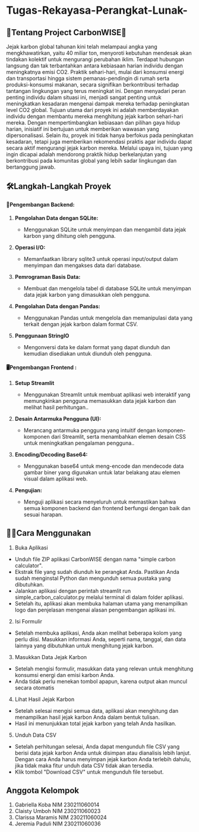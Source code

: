 # Tugas-Rekayasa-Perangkat-Lunak-

## 🌳Tentang Project CarbonWISE🌳

Jejak karbon global tahunan kini telah melampaui angka yang mengkhawatirkan, yaitu 40 miliar ton, menyoroti kebutuhan mendesak akan tindakan kolektif untuk mengurangi perubahan iklim. Terdapat hubungan langsung dan tak terbantahkan antara kebiasaan harian individu dengan meningkatnya emisi CO2. Praktik sehari-hari, mulai dari konsumsi energi dan transportasi hingga sistem pemanas-pendingin di rumah serta produksi-konsumsi makanan, secara signifikan berkontribusi terhadap tantangan lingkungan yang terus meningkat ini. Dengan menyadari peran penting individu dalam situasi ini, menjadi sangat penting untuk meningkatkan kesadaran mengenai dampak mereka terhadap peningkatan level CO2 global.
Tujuan utama dari proyek ini adalah memberdayakan individu dengan membantu mereka menghitung jejak karbon sehari-hari mereka. Dengan mempertimbangkan kebiasaan dan pilihan gaya hidup harian, inisiatif ini bertujuan untuk memberikan wawasan yang dipersonalisasi. Selain itu, proyek ini tidak hanya berfokus pada peningkatan kesadaran, tetapi juga memberikan rekomendasi praktis agar individu dapat secara aktif mengurangi jejak karbon mereka. Melalui upaya ini, tujuan yang ingin dicapai adalah mendorong praktik hidup berkelanjutan yang berkontribusi pada komunitas global yang lebih sadar lingkungan dan bertanggung jawab.

## 🛠️Langkah-Langkah Proyek
#### 🧩Pengembangan Backend:
1. **Pengolahan Data dengan SQLite:**
   - Menggunakan SQLite untuk menyimpan dan mengambil data jejak karbon yang dihitung oleh pengguna.

2. **Operasi I/O:**
   - Memanfaatkan library sqlite3 untuk operasi input/output dalam menyimpan dan mengakses data dari database.

3. **Pemrograman Basis Data:**
   - Membuat dan mengelola tabel di database SQLite untuk menyimpan data jejak karbon yang dimasukkan oleh pengguna.

4. **Pengolahan Data dengan Pandas:**
   - Menggunakan Pandas untuk mengelola dan memanipulasi data yang terkait dengan jejak karbon dalam format CSV. 

5. **Penggunaan StringIO**
   - Mengonversi data ke dalam format yang dapat diunduh dan kemudian disediakan untuk diunduh oleh pengguna.

#### 🖥️Pengembangan Frontend :
1. **Setup Streamlit**
   - Menggunakan Streamlit untuk membuat aplikasi web interaktif yang memungkinkan pengguna memasukkan data jejak karbon dan melihat hasil perhitungan..

2. **Desain Antarmuka Pengguna (UI):**
   - Merancang antarmuka pengguna yang intuitif dengan komponen-komponen dari Streamlit, serta menambahkan elemen desain CSS untuk meningkatkan pengalaman pengguna..

3. **Encoding/Decoding Base64:**
   - Menggunakan base64 untuk meng-encode dan mendecode data gambar biner yang digunakan untuk latar belakang atau elemen visual dalam aplikasi web.

4. **Pengujian:**
   - Menguji aplikasi secara menyeluruh untuk memastikan bahwa semua komponen backend dan frontend berfungsi dengan baik dan sesuai harapan.

## 👩‍🏫Cara Menggunakan
1. Buka Aplikasi
 - Unduh file ZIP aplikasi CarbonWISE dengan nama "simple carbon calculator".
 - Ekstrak file yang sudah diunduh ke perangkat Anda. Pastikan Anda sudah menginstal Python dan mengunduh semua pustaka yang dibutuhkan.
 - Jalankan aplikasi dengan perintah streamlit run simple_carbon_calculator.py melalui terminal di dalam folder aplikasi.
 - Setelah itu, aplikasi akan membuka halaman utama yang menampilkan logo dan penjelasan mengenai alasan pengembangan aplikasi ini.

2. Isi Formulir
 - Setelah membuka aplikasi, Anda akan melihat beberapa kolom yang perlu diisi. Masukkan informasi Anda, seperti nama, tanggal, dan data lainnya yang dibutuhkan untuk menghitung jejak karbon.

3. Masukkan Data Jejak Karbon
 - Setelah mengisi formulir, masukkan data yang relevan untuk menghitung konsumsi energi dan emisi karbon Anda.
 - Anda tidak perlu menekan tombol apapun, karena output akan muncul secara otomatis

4. Lihat Hasil Jejak Karbon
 - Setelah selesai mengisi semua data, aplikasi akan menghitung dan menampilkan hasil jejak karbon Anda dalam bentuk tulisan.
 - Hasil ini menunjukkan total jejak karbon yang telah Anda hasilkan.

5. Unduh Data CSV
 - Setelah perhitungan selesai, Anda dapat mengunduh file CSV yang berisi data jejak karbon Anda untuk disimpan atau dianalisis lebih lanjut. Dengan cara Anda harus menyimpan jejak karbon Anda terlebih dahulu, jika tidak maka fitur unduh data CSV tidak akan tersedia.
 - Klik tombol "Download CSV" untuk mengunduh file tersebut.

## Anggota Kelompok
1. Gabriella Koba NIM 230211060014
2. Claisty Umboh NIM 230211060023
3. Clarissa Maramis NIM 230211060024
4. Jeremia Paduli NIM 230211060036


